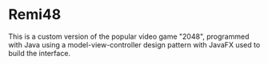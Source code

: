 # Remi48
This is a custom version of the popular video game "2048", programmed with Java using a model-view-controller design pattern with JavaFX used to build the interface.  
